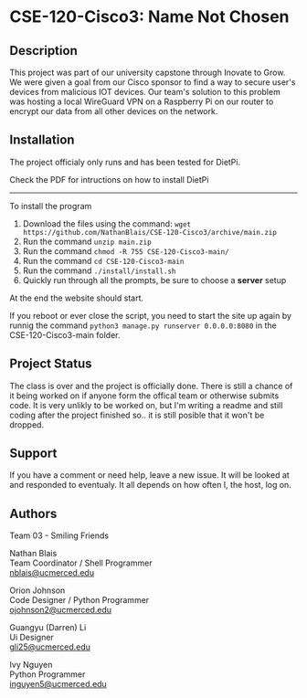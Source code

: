 # CSE-120-Cisco3: Name Not Chosen

Description
-----------
This project was part of our university capstone through Inovate to Grow. 
We were given a goal from our Cisco sponsor to find a way to secure user's devices from malicious IOT devices. 
Our team's solution to this problem was hosting a local WireGuard VPN on a Raspberry Pi on our router to encrypt our data from all other devices on the network.

Installation
-----------
The project officialy only runs and has been tested for DietPi.

Check the PDF for intructions on how to install DietPi
  
-----------
To install the program

  1. Download the files using the command: `wget https://github.com/NathanBlais/CSE-120-Cisco3/archive/main.zip`
  2. Run the command `unzip main.zip`
  3. Run the command `chmod -R 755 CSE-120-Cisco3-main/`
  4. Run the command `cd CSE-120-Cisco3-main`
  5. Run the command `./install/install.sh`
  6. Quickly run through all the prompts, be sure to choose a **server** setup
  
  At the end the website should start.
  
  If you reboot or ever close the script, you need to start the site up again by
  runnig the command `python3 manage.py runserver 0.0.0.0:8080` in the CSE-120-Cisco3-main folder.


Project Status
-----------
The class is over and the project is officially done. There is still a chance of it being worked on if anyone form the offical team or otherwise submits code.
It is very unlikly to be worked on, but I'm writing a readme and still coding after the project finished so.. it is still posible that it won't be dropped.

Support
-----------
If you have a comment or need help, leave a new issue. It will be looked at and responded to eventualy. It all depends on how often I, the host, log on.

Authors
-----------
Team 03 - Smiling Friends

Nathan Blais  
Team Coordinator / Shell Programmer  
nblais@ucmerced.edu

Orion Johnson  
Code Designer / Python Programmer  
ojohnson2@ucmerced.edu

Guangyu (Darren) Li  
Ui Designer  
gli25@ucmerced.edu

Ivy Nguyen  
Python Programmer  
inguyen5@ucmerced.edu
